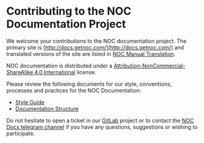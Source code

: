 # Contributing to the NOC Documentation Project

We welcome your contributions to the NOC documentation project.
The primary site is [http://docs.getnoc.com/](http://docs.getnoc.com/)
and translated versions  of the site are listed in [NOC Manual Translation](translations.md).

NOC documentation is distributed under a
[Attribution-NonCommercial-ShareAlike 4.0 International](http://creativecommons.org/licenses/by-nc-sa/4.0/) license.

Please review the following documents for our style, conventions,
processes and practices for the NOC Documentation:

- [Style Guide](style/index.md)
- [Documentation Structure](style/index.md#documentation-structure)

Do not hesitate to open a ticket in our [GitLab](https://code.getnoc.com/noc/noc) project
or to contact the [NOC Docs telegram channel](http://t.me/nocdocs) if you have any questions,
suggestions or wishing to participate.
